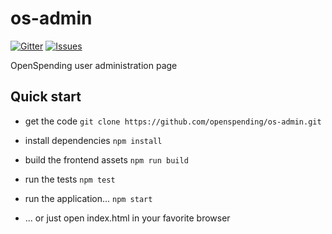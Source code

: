 # os-admin

[![Gitter](https://img.shields.io/gitter/room/openspending/chat.svg)](https://gitter.im/openspending/chat)
[![Issues](https://img.shields.io/badge/issue-tracker-orange.svg)](https://github.com/openspending/openspending/issues)

OpenSpending user administration page
   
## Quick start

- get the code
`git clone https://github.com/openspending/os-admin.git`

- install dependencies
`npm install`

- build the frontend assets
`npm run build`

- run the tests
`npm test`

- run the application...
`npm start`

- ... or just open index.html in your favorite browser
